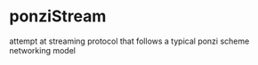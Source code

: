 ponziStream
===========

attempt at streaming protocol that follows a typical ponzi scheme networking model
